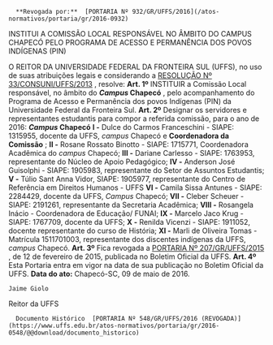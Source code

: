       **Revogada por:**  [PORTARIA Nº 932/GR/UFFS/2016](/atos-normativos/portaria/gr/2016-0932) 

   INSTITUI A COMISSÃO LOCAL RESPONSÁVEL NO ÂMBITO DO CAMPUS CHAPECÓ PELO PROGRAMA DE ACESSO E PERMANÊNCIA DOS POVOS INDÍGENAS (PIN)  

 O REITOR DA UNIVERSIDADE FEDERAL DA FRONTEIRA SUL (UFFS), no uso de suas atribuições legais e considerando a [RESOLUÇÃO Nº 33/CONSUNI/UFFS/2013](https://www.uffs.edu.br/atos-normativos/resolucao/consuni/2013-0033)  , resolve:   **Art. 1º** INSTITUIR a Comissão Local responsável, no âmbito do  ***Campus* Chapecó** , pelo acompanhamento do Programa de Acesso e Permanência dos povos Indígenas (PIN) da Universidade Federal da Fronteira Sul.   **Art. 2º** Designar os servidores e representantes estudantis para compor a referida comissão, para o ano de 2016:  ***Campus* Chapecó**  **I -** Dulce do Carmos Franceschini - SIAPE: 1315955, docente da UFFS, *campus* Chapecó e **Coordenadora da Comissão** ; **II -** Rosane Rossato Binotto - SIAPE: 1715771, Coordenadora Acadêmica do *campus* Chapecó; **III -** Dariane Carlesso - SIAPE: 1763953, representante do Núcleo de Apoio Pedagógico; **IV -** Anderson José Guisolphi - SIAPE: 1905983, representante do Setor de Assuntos Estudantis; **V -** Túlio Sant Anna Vidor, SIAPE: 1905977, representante do Centro de Referência em Direitos Humanos - UFFS **VI -** Camila Sissa Antunes - SIAPE: 2284429, docente da UFFS, *Campus* Chapecó; **VII -** Cleber Scheuer - SIAPE: 2191261, representante da Secretaria Acadêmica; **VIII -** Rosangela Inácio - Coordenadora de Educação/ FUNAI; **IX -** Marcelo Jaco Krug - SIAPE: 1767709, docente da UFFS; **X -** Renilda Vicenzi - SIAPE: 1911052, docente representante do curso de História; **XI -** Marli de Oliveira Tomas - Matrícula 1511701003, representante dos discentes indígenas da UFFS, *campus* Chapecó.   **Art. 3º** Fica revogada a [PORTARIA Nº 207/GR/UFFS/2015](https://www.uffs.edu.br/atos-normativos/portaria/gr/2015-0207)  , de 12 de fevereiro de 2015, publicada no Boletim Oficial da UFFS.   **Art. 4º** Esta Portaria entra em vigor na data de sua publicação no Boletim Oficial da UFFS.      **Data do ato:** Chapecó-SC, 09 de maio de 2016.   
 

    Jaime Giolo   
 Reitor da UFFS 

      Documento Histórico  [PORTARIA Nº 548/GR/UFFS/2016 (REVOGADA)](https://www.uffs.edu.br/atos-normativos/portaria/gr/2016-0548/@@download/documento_historico)     
      